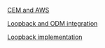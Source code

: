 
[CEM and AWS](https://drive.google.com/file/d/12PI2PkncRIpjoodEm9kkhnKe9LPX8RE0/view)

[Loopback and ODM integration](https://drive.google.com/file/d/1-T9CmBI5VXeNNfwzRkG2FlOEaAEPDXr-/view)

[Loopback implementation](https://drive.google.com/file/d/1fNU1u1Eac1hyq7NxcGFyeee9LxyjWiW_/view)
